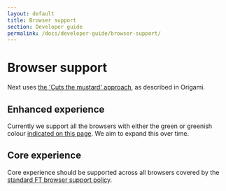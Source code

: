 ```yaml
---
layout: default
title: Browser support
section: Developer guide
permalink: /docs/developer-guide/browser-support/
---
```


# Browser support

Next uses [the 'Cuts the mustard' approach](http://origami.ft.com/docs/developer-guide/using-modules/#core-vs-enhanced-experience), as described in Origami.

## Enhanced experience

Currently we support all the browsers with either the green or greenish colour [indicated on this page](http://caniuse.com/#search=matches).  We aim to expand this over time.

## Core experience

Core experience should be supported across all browsers covered by the [standard FT browser support policy](https://docs.google.com/a/ft.com/document/d/1dX92MPm9ZNY2jqFidWf_E6V4S6pLkydjcPmk5F989YI/edit).
